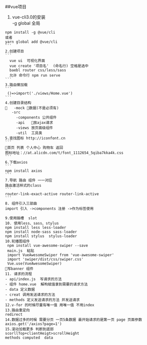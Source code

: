 ##vue项目 
1. vue-cli3.0的安装  
-g global 全局  
````
npm install -g @vue/cli 
或者 
yarn global add @vue/cli
```
2.创建项目
```
  vue ui  可视化界面
  vue create '项目名'  (命名行) 空格是选中 
  baebl router css/less/sass 
  允许 命令行 npm run serve
```
3.路由懒加载
```
 ()=>import('./views/Home.vue')
```
4.创建目录结构 
   -mock 数据(不是必须有)
   -src
     -components 公共组件 
	 -api   放ajax请求 
	 -views 放页面级组件 
	 -util  工具类 
5.查找图标 http://iconfont.cn 
```
首页 列表 个人中心 购物车 返回 
图标地址：//at.alicdn.com/t/font_1112654_5qiba7kka4k.css
```
6.下载axios 
``` 
npm install axios 
```
7.导航 路由 组件 一一对应
路由激活样式的class 
```
router-link-exact-active router-link-active
```
8. 组件引入三部曲 
import 引入 ->components 注册 ->作为标签使用  

9.使用插槽  slot  
10. 使用less、sass、stylus 
npm install less less-loader 
npm install node-sass sass-loader
npm install stylus  stylus-loader 
10.轮播图组件
 npm install vue-awesome-swiper --save
 main.js  粘贴 
 import VueAwesomeSwiper from 'vue-awesome-swiper'
 import 'swiper/dist/css/swiper.css'
 Vue.use(VueAwesomeSwiper)
写banner 组件 
11. 请求的流程 
- api/index.js  写请求的方法
- 组件 home.vue  解构赋值拿到需要的请求方法
- data 定义数据
- creat 调用发送请求的方法
- methods 定义发送请求的方法 并发送请求
12.v-for 的时候尽量有唯一值 用唯一值 不用index
13.路由重定向
redirect  
14.数据过多的时候 需要分页 一页5条数据 最开始请求的是第一页 page 页面参数 
axios.get('/axios?page=1')
15.滚动加载更多 判断到底部
scorllTop+clientHeigt>scrollHeight
methods computed  data 



 





   

